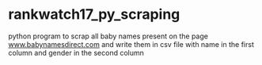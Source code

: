 # rankwatch17_py_scraping

python program to scrap all baby names present on the page www.babynamesdirect.com and write them in csv file
with name in the first column and gender in the second column
